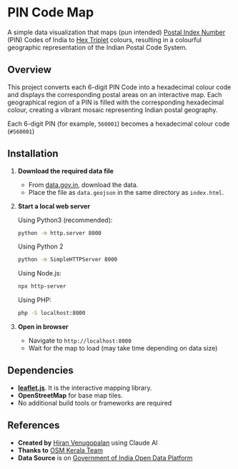 # PIN Code Map

A simple data visualization that maps (pun intended) [Postal Index Number](https://en.wikipedia.org/wiki/Postal_Index_Number) (PIN) Codes of India to [Hex Triplet](https://en.wikipedia.org/wiki/Web_colors#Hex_triplet) colours, resulting in a colourful geographic representation of the Indian Postal Code System.

## Overview

This project converts each 6-digit PIN Code into a hexadecimal colour code and displays the corresponding postal areas on an interactive map. Each geographical region of a PIN is filled with the corresponding hexadecimal colour, creating a vibrant mosaic representing Indian postal geography.

Each 6-digit PIN (for example, `560001`) becomes a hexadecimal colour code (`#560001`)



## Installation

1. **Download the required data file**
   - From [data.gov.in](https://data.gov.in/resource/delivery-post-office-pincode-boundary), download the data.
   - Place the file as `data.geojson` in the same directory as `index.html`.

2. **Start a local web server**

   Using Python3 (recommended):

   ```bash
   python -m http.server 8000
   ```

   Using Python 2

   ```bash
   python -m SimpleHTTPServer 8000
   ```

   Using Node.js:

   ```bash
   npx http-server
   ```

   Using PHP:

   ```bash
   php -S localhost:8000
   ```

3. **Open in browser**

   - Navigate to `http://localhost:8000`
   - Wait for the map to load (may take time depending on data size)

## Dependencies

- [**leaflet.js**](https://leafletjs.com/). It is the interactive mapping library.
- **OpenStreetMap** for base map tiles.
- No additional build tools or frameworks are required

## References

- **Created by** [Hiran Venugopalan](https://hiran.in) using Claude AI  
- **Thanks to** [OSM Kerala Team](https://kerala.openstreetmap.in/maintainers/)  
- **Data Source** is on [Government of India Open Data Platform](https://data.gov.in/resource/delivery-post-office-pincode-boundary)
